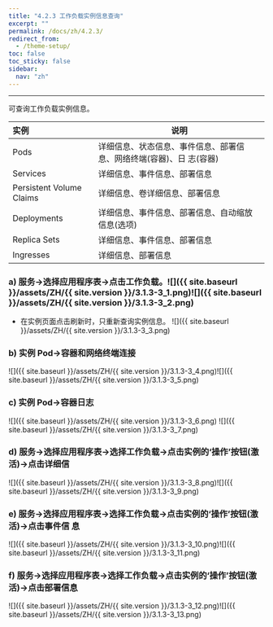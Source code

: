 ```yaml
---
title: "4.2.3 工作负载实例信息查询"
excerpt: ""
permalink: /docs/zh/4.2.3/
redirect_from:
  - /theme-setup/
toc: false
toc_sticky: false
sidebar:
  nav: "zh"
---
```


---
可查询工作负载实例信息。

| **实例** | **说明** |
| :--- | --- |
| Pods | 详细信息、状态信息、事件信息、部署信息、网络终端(容器)、日 志(容器) |
| Services | 详细信息、事件信息、部署信息 |
| Persistent Volume Claims | 详细信息、卷详细信息、部署信息 |
| Deployments | 详细信息、事件信息、部署信息、自动缩放信息(选项) |
| Replica Sets | 详细信息、事件信息、部署信息 |
| Ingresses | 详细信息、部署信息 |

### a\) 服务→选择应用程序表→点击工作负载。![]({{ site.baseurl }}/assets/ZH/{{ site.version }}/3.1.3-3_1.png)![]({{ site.baseurl }}/assets/ZH/{{ site.version }}/3.1.3-3_2.png)
* 在实例页面点击刷新时，只重新查询实例信息。
![]({{ site.baseurl }}/assets/ZH/{{ site.version }}/3.1.3-3_3.png)


### b\) 实例 Pod→容器和网络终端连接
![]({{ site.baseurl }}/assets/ZH/{{ site.version }}/3.1.3-3_4.png)![]({{ site.baseurl }}/assets/ZH/{{ site.version }}/3.1.3-3_5.png)

### c\) 实例 Pod→容器日志
![]({{ site.baseurl }}/assets/ZH/{{ site.version }}/3.1.3-3_6.png) ![]({{ site.baseurl }}/assets/ZH/{{ site.version }}/3.1.3-3_7.png)

### d\) 服务→选择应用程序表→选择工作负载→点击实例的‘操作’按钮(激活)→点击详细信
![]({{ site.baseurl }}/assets/ZH/{{ site.version }}/3.1.3-3_8.png)![]({{ site.baseurl }}/assets/ZH/{{ site.version }}/3.1.3-3_9.png)

### e\) 服务→选择应用程序表→选择工作负载→点击实例的‘操作’按钮(激活)→点击事件信 息
![]({{ site.baseurl }}/assets/ZH/{{ site.version }}/3.1.3-3_10.png)![]({{ site.baseurl }}/assets/ZH/{{ site.version }}/3.1.3-3_11.png)

### f\) 服务→选择应用程序表→选择工作负载→点击实例的‘操作’按钮(激活)→点击部署信息
![]({{ site.baseurl }}/assets/ZH/{{ site.version }}/3.1.3-3_12.png)![]({{ site.baseurl }}/assets/ZH/{{ site.version }}/3.1.3-3_13.png)
